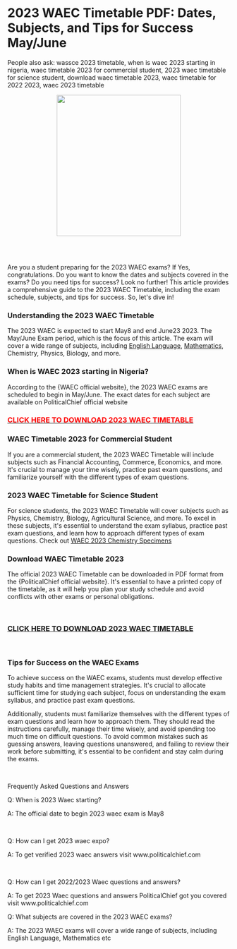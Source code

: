 # 2023 WAEC Timetable PDF: Dates, Subjects, and Tips for Success May/June

<p>People also ask:&nbsp;wassce 2023 timetable, when is waec 2023 starting in nigeria, waec timetable 2023 for commercial student, 2023 waec timetable for science student, download waec timetable 2023, waec timetable for 2022 2023, waec 2023 timetable</p><div class="separator" style="clear: both; text-align: center;"><a href="https://blogger.googleusercontent.com/img/b/R29vZ2xl/AVvXsEhST3Iph07PCi1R-J4DcjirxaqGFl17Oo430gtDOvSH0lYs3TPsi0h72lHkabn4WeHWCf5n5NlSvGLeqTksQC-tQQc-ZzmepqkdMSCCJFkPlz8Fy-XlsL49M7XzRlyR3Is2NanPJAckLz4UipMHotH_o1OdqgpPdFoeK7iMQuYm122-YLaBcmI9Tw/s1280/WhatsApp%20Image%202023-04-24%20at%2011.43.03%20PM.jpeg" imageanchor="1" style="margin-left: 1em; margin-right: 1em;"><img border="0" data-original-height="1280" data-original-width="1122" height="320" src="https://blogger.googleusercontent.com/img/b/R29vZ2xl/AVvXsEhST3Iph07PCi1R-J4DcjirxaqGFl17Oo430gtDOvSH0lYs3TPsi0h72lHkabn4WeHWCf5n5NlSvGLeqTksQC-tQQc-ZzmepqkdMSCCJFkPlz8Fy-XlsL49M7XzRlyR3Is2NanPJAckLz4UipMHotH_o1OdqgpPdFoeK7iMQuYm122-YLaBcmI9Tw/s320/WhatsApp%20Image%202023-04-24%20at%2011.43.03%20PM.jpeg" width="281" /></a></div><br /><p><br /></p><p>Are you a student preparing for the 2023 WAEC exams? If Yes, congratulations. Do you want to know the dates and subjects covered in the exams? Do you need tips for success? Look no further! This article provides a comprehensive guide to the 2023 WAEC Timetable, including the exam schedule, subjects, and tips for success. So, let's dive in!</p><h3 style="text-align: left;">Understanding the 2023 WAEC Timetable</h3><p>The 2023 WAEC is expected to start May8 and end June23 2023. The May/June Exam period, which is the focus of this article. The exam will cover a wide range of subjects, including <a href="https://www.politicalchief.com/2023/04/2023-free-waec-english-language-expo.html">English Language</a>, <a href="https://www.politicalchief.com/2023/04/2023-free-waec-mathematics-expo-obj-and.html">Mathematics</a>, Chemistry, Physics, Biology, and more.</p><h3 style="text-align: left;">When is WAEC 2023 starting in Nigeria?</h3><p>According to the {WAEC official website}, the 2023 WAEC exams are scheduled to begin in May/June. The exact dates for each subject are available on PoliticalChief official website</p><h3 style="text-align: left;"><a href="https://www.politicalchief.com/2023/04/free-waec-2023-mayjune-exam-timetable.html?m=1"><span style="color: red;">CLICK HERE TO DOWNLOAD 2023 WAEC TIMETABLE</span></a></h3><h3 style="text-align: left;">WAEC Timetable 2023 for Commercial Student</h3><p>If you are a commercial student, the 2023 WAEC Timetable will include subjects such as Financial Accounting, Commerce, Economics, and more. It's crucial to manage your time wisely, practice past exam questions, and familiarize yourself with the different types of exam questions.</p><h3>2023 WAEC Timetable for Science Student</h3><p>For science students, the 2023 WAEC Timetable will cover subjects such as Physics, Chemistry, Biology, Agricultural Science, and more. To excel in these subjects, it's essential to understand the exam syllabus, practice past exam questions, and learn how to approach different types of exam questions. Check out <a href="https://www.politicalchief.com/2023/04/waec-2023-chemistry-specimens-practical.html">WAEC 2023 Chemistry Specimens</a></p><h3 style="text-align: left;">Download WAEC Timetable 2023</h3><p>The official 2023 WAEC Timetable can be downloaded in PDF format from the {PoliticalChief official website}. It's essential to have a printed copy of the timetable, as it will help you plan your study schedule and avoid conflicts with other exams or personal obligations.</p><p><br /></p><h3 style="text-align: left;"><span style="color: red;"><a href="https://www.politicalchief.com/2023/04/free-waec-2023-mayjune-exam-timetable.html?m=1">CLICK HERE TO DOWNLOAD 2023 WAEC TIMETABLE</a></span></h3><div><br /></div><h3 style="text-align: left;">Tips for Success on the WAEC Exams</h3><p>To achieve success on the WAEC exams, students must develop effective study habits and time management strategies. It's crucial to allocate sufficient time for studying each subject, focus on understanding the exam syllabus, and practice past exam questions.&nbsp;</p><p>Additionally, students must familiarize themselves with the different types of exam questions and learn how to approach them. They should read the instructions carefully, manage their time wisely, and avoid spending too much time on difficult questions. To avoid common mistakes such as guessing answers, leaving questions unanswered, and failing to review their work before submitting, it's essential to be confident and stay calm during the exams.</p><p><br /></p><p>Frequently Asked Questions and Answers</p><p>Q: When is 2023 Waec starting?</p><p>A: The official date to begin 2023 waec exam is May8</p><p><br /></p><p>Q: How can I get 2023 waec expo?</p><p>A: To get verified 2023 waec answers visit www.politicalchief.com</p><p><br /></p><p>Q: How can I get 2022/2023 Waec questions and answers?</p><p>A: To get 2023 Waec questions and answers PoliticalChief got you covered visit www.politicalchief.com</p><p>Q: What subjects are covered in the 2023 WAEC exams?</p><p>A: The 2023 WAEC exams will cover a wide range of subjects, including English Language, Mathematics etc</p>
